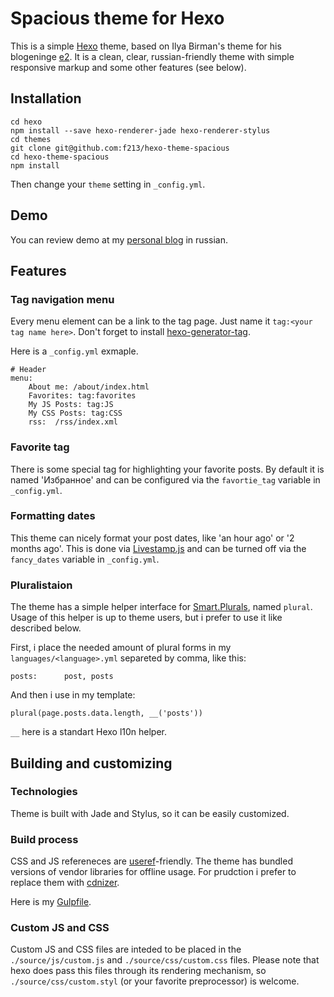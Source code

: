 # Spacious theme for Hexo

This is a simple [Hexo](http://hexo.io) theme, based on Ilya Birman's theme for his blogeninge [e2](http://blogengine.ru). It is a clean, clear, russian-friendly theme with simple responsive markup and some other features (see below).

## Installation
```
cd hexo
npm install --save hexo-renderer-jade hexo-renderer-stylus
cd themes
git clone git@github.com:f213/hexo-theme-spacious
cd hexo-theme-spacious
npm install
```
Then change your `theme` setting in `_config.yml`.

## Demo
You can review demo at my [personal blog](https://f213.in) in russian.

## Features
### Tag navigation menu
Every menu element can be a link to the tag page. Just name it `tag:<your tag name here>`. Don't forget to install [hexo-generator-tag](https://github.com/hexojs/hexo-generator-tag).

Here is a `_config.yml` exmaple.
```
# Header
menu:
    About me: /about/index.html
    Favorites: tag:favorites
    My JS Posts: tag:JS
    My CSS Posts: tag:CSS 
    rss:  /rss/index.xml
```    

### Favorite tag
There is some special tag for highlighting your favorite posts. By default it is named 'Избранное' and can be configured via   the `favortie_tag` variable in `_config.yml`.

### Formatting dates
This theme can nicely format your post dates, like 'an hour ago' or '2 months ago'. This is done via [Livestamp.js](https://github.com/mattbradley/livestampjs) and can be turned off via the `fancy_dates` variable in `_config.yml`.

### Pluralistaion
The theme has a simple helper interface for [Smart.Plurals](https://github.com/scottrippey/Smart-Plurals), named `plural`. Usage of this helper is up to theme users, but i prefer to use it like described below.

First, i place the needed amount of plural forms in my `languages/<language>.yml` separeted by comma, like this:
```
posts:      post, posts
```
And then i use in my template:
```
plural(page.posts.data.length, __('posts'))
```
`__` here is a standart Hexo l10n helper.

## Building and customizing
### Technologies
Theme is built with Jade and Stylus, so it can be easily customized.

### Build process
CSS and JS refereneces are [useref](https://github.com/digisfera/useref)-friendly. The theme has bundled versions of vendor libraries for offline usage. For prudction i prefer to replace them with [cdnizer](https://github.com/OverZealous/cdnizer). 

Here is my [Gulpfile](https://gist.github.com/f213/0d03c8d3bf8e5dd78969).

### Custom JS and CSS
Custom JS and CSS files are inteded to be placed in the `./source/js/custom.js` and `./source/css/custom.css` files. Please note that hexo does pass this files through its rendering mechanism, so `./source/css/custom.styl` (or your favorite preprocessor) is welcome.
